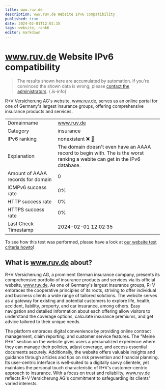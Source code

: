 ```yaml
---
title: www.ruv.de
description: www.ruv.de Website IPv6 compatibility
published: true
date: 2024-02-01T12:02:35
tags: website, rank6
editor: markdown
---
```


# www.ruv.de Website IPv6 compatibility

> The results shown here are accumulated by automation. If you're convinced the shown data is wrong, please [contact the administrators](/howto/chat). 
{.is-info}

R+V Versicherung AG's website, www.ruv.de, serves as an online portal for one of Germany's largest insurance groups, offering comprehensive insurance products and services.


|   |   |
| - | - |
| Domainname | www.ruv.de
| Category | insurance |
| IPv6 ranking | nonexistent :x: [🔗](/howto/ranking) |
| Explanation | The domain doesn't even have an AAAA record to begin with. The is the worst ranking a webite can get in the IPv6 database. |
| Amount of AAAA records for domain | 0 |
| ICMPv6 success rate | 0%|
| HTTP success rate | 0% |
| HTTPS success rate | 0% |
| Last Check Timestamp | 2024-02-01 12:02:35 |

To see how this test was performed, please have a look at [our website test criteria howto](/howto/testcriteria/website)!


## What is www.ruv.de about?
R+V Versicherung AG, a prominent German insurance company, presents its comprehensive portfolio of insurance products and services via its official website, www.ruv.de. As one of Germany's largest insurance groups, R+V embraces the cooperative principles of its roots, striving to offer individual and business clients a wide range of tailored solutions. The website serves as a gateway for existing and potential customers to explore life, health, accident, liability, property, and car insurance, among others. Easy navigation and detailed information about each offering allow visitors to understand the coverage options, calculate insurance premiums, and get advice tailored to their unique needs.

The platform embraces digital convenience by providing online contract management, claim reporting, and customer service features. The "Meine R+V" section on the website gives users a personalized experience where they can manage their policies, adjust coverage, and access essential documents securely. Additionally, the website offers valuable insights and guidance through articles and tips on risk prevention and financial planning. Its user-centric interface is well-suited to a digitally savvy clientele, yet maintains the personal touch characteristic of R+V's customer-centric approach to insurance. With a focus on trust and reliability, www.ruv.de reflects R+V Versicherung AG's commitment to safeguarding its clients' varied interests.


